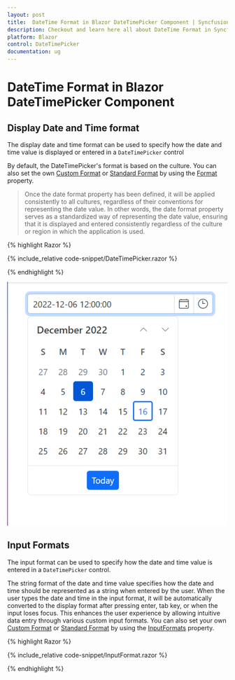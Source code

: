 ```yaml
---
layout: post
title:  DateTime Format in Blazor DateTimePicker Component | Syncfusion
description: Checkout and learn here all about DateTime Format in Syncfusion Blazor DateTimePicker component and much more.
platform: Blazor
control: DateTimePicker
documentation: ug
---
```

#  DateTime Format in Blazor DateTimePicker Component

## Display Date and Time format

The display date and time format can be used to specify how the date and time value is displayed or entered in a `DateTimePicker` control

By default, the DateTimePicker's format is based on the culture. You can also set the own [Custom Format](https://learn.microsoft.com/en-us/dotnet/standard/base-types/custom-date-and-time-format-strings) or [Standard Format](https://learn.microsoft.com/en-us/dotnet/standard/base-types/standard-date-and-time-format-strings) by using the [Format](https://help.syncfusion.com/cr/blazor/Syncfusion.Blazor.Calendars.SfDatePicker-1.html#Syncfusion_Blazor_Calendars_SfDatePicker_1_Format) property.

> Once the date format property has been defined, it will be applied consistently to all cultures, regardless of their conventions for representing the date value. In other words, the date format property serves as a standardized way of representing the date value, ensuring that it is displayed and entered consistently regardless of the culture or region in which the application is used.

{% highlight Razor %}

{% include_relative code-snippet/DateTimePicker.razor %}

{% endhighlight %}


![Date Time Format in Blazor DateTimePicker](./images/DateTimePicker.png)

## Input Formats

The input format can be used to specify how the date and time value is entered in a `DateTimePicker` control.

The string format of the date and time value specifies how the date and time should be represented as a string when entered by the user. When the user types the date and time in the input format, it will be automatically converted to the display format after pressing enter, tab key, or when the input loses focus. This enhances the user experience by allowing intuitive data entry through various custom input formats. You can also set your own [Custom Format](https://learn.microsoft.com/en-us/dotnet/standard/base-types/custom-date-and-time-format-strings) or [Standard Format](https://learn.microsoft.com/en-us/dotnet/standard/base-types/standard-date-and-time-format-strings) by using the [InputFormats](https://help.syncfusion.com/cr/blazor/Syncfusion.Blazor.Calendars.SfDateTimePicker-1.html#Syncfusion_Blazor_Calendars_SfDateTimePicker_1_InputFormats) property.

{% highlight Razor %}

{% include_relative code-snippet/InputFormat.razor %}

{% endhighlight %}